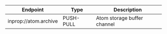 | Endpoint              | Type      | Description                 |
| --------------------- | --------- | --------------------------- |
| inprop://atom.archive | PUSH-PULL | Atom storage buffer channel |
